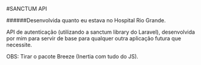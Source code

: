 
#SANCTUM API

######Desenvolvida quanto eu estava no Hospital Rio Grande.

API de autenticação (utilizando a sanctum library do Laravel), desenvolvida por mim para servir de base para qualquer outra aplicação futura que necessite.

OBS: Tirar o pacote Breeze (Inertia com tudo do JS).
